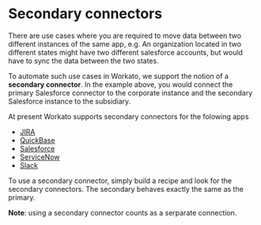 # Secondary connectors
There are use cases where you are required to move data between two different instances of the same app, e.g. An organization located in two different states might have two different salesforce accounts, but would have to sync the data between the two states.

To automate such use cases in Workato, we support the notion of a **secondary connector**. In the example above, you would connect the primary Salesforce connector to the corporate instance and the secondary Salesforce instance to the subsidiary.

At present Workato supports secondary connectors for the folowing apps
* [JIRA](https://www.workato.com/integrations/jira)
* [QuickBase](https://www.workato.com/integrations/quickbase) 
* [Salesforce](https://www.workato.com/integrations/salesforce)
* [ServiceNow](https://www.workato.com/integrations/service_now)
* [Slack](https://www.workato.com/integrations/slack) 

To use a secondary connector, simply build a recipe and look for the secondary connectors. The secondary behaves exactly the same as the primary.

**Note**: using a secondary connector counts as a serparate connection.
